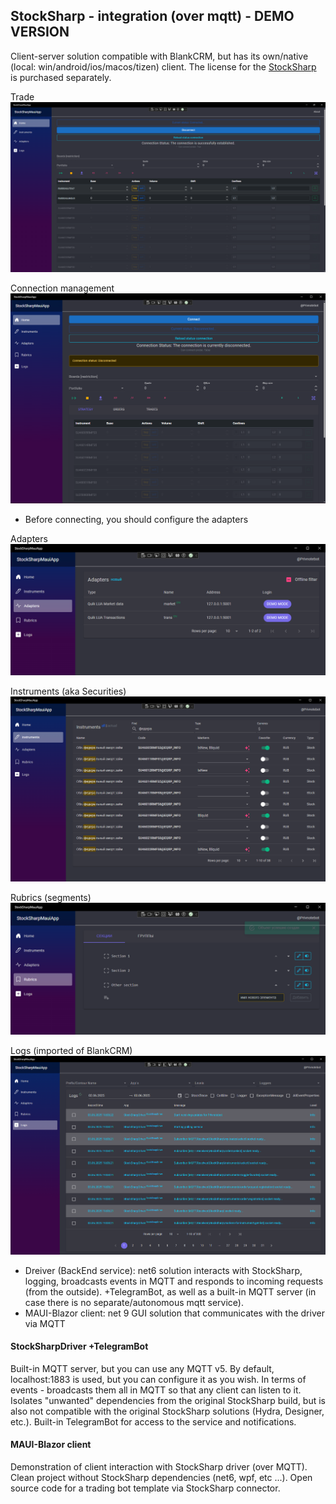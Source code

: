 ## StockSharp - integration (over mqtt) - DEMO VERSION

Client-server solution compatible with BlankCRM, but has its own/native (local: win/android/ios/macos/tizen) client. The license for the  [StockSharp](https://stocksharp.ru/?rf=202744) is purchased separately.

Trade
![trade view](./StockSharpMauiApp/img/trade-manage.png)

Connection management
![init](./StockSharpMauiApp/img/init-clear.png)
- Before connecting, you should configure the adapters

Adapters
![adapters](./StockSharpMauiApp/img/adapters-view.png)

Instruments (aka Securities)
![instruments view](./StockSharpMauiApp/img/instruments-view.png)

Rubrics (segments)
![rubrics view](./StockSharpMauiApp/img/rubrics-view.png)

Logs (imported of BlankCRM)
![logs](./StockSharpMauiApp/img/logs.png)

- Dreiver (BackEnd service): net6 solution interacts with StockSharp, logging, broadcasts events in MQTT and responds to incoming requests (from the outside). +TelegramBot, as well as a built-in MQTT server (in case there is no separate/autonomous mqtt service).
- MAUI-Blazor client: net 9 GUI solution that communicates with the driver via MQTT

#### StockSharpDriver +TelegramBot
Built-in MQTT server, but you can use any MQTT v5. By default, localhost:1883 is used, but you can configure it as you wish.
In terms of events - broadcasts them all in MQTT so that any client can listen to it. Isolates "unwanted" dependencies from the original StockSharp build, but is also not compatible with the original StockSharp solutions (Hydra, Designer, etc.).
Built-in TelegramBot for access to the service and notifications.

#### MAUI-Blazor client
Demonstration of client interaction with StockSharp driver (over MQTT). Clean project without StockSharp dependencies (net6, wpf, etc ...).
Open source code for a trading bot template via StockSharp connector.